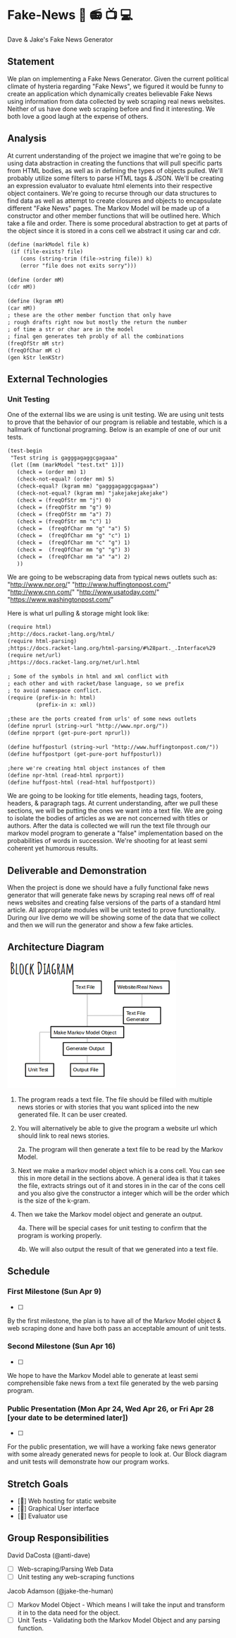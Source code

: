 # Fake-News :newspaper: :radio: :tv: :computer: 
Dave &amp; Jake's Fake News Generator 
## Statement

   We plan on implementing a Fake News Generator. Given the current political climate of hysteria regarding "Fake News", we figured it would be funny to create an application which dynamically creates believable Fake News using information from data collected by web scraping real news websites. Neither of us have done web scraping before and find it interesting. We both love a good laugh at the expense of others.

## Analysis

   At current understanding of the project we imagine that we're going to be using data abstraction in creating the functions that will pull specific parts from HTML bodies, as well as in defining the types of objects pulled. We'll probably utilize some filters to parse HTML tags & JSON. We'll be creating an expression evaluator to evaluate html elements into their respective object containers. We're going to recurse through our data structures to find data as well as attempt to create closures and objects to encapsulate different "Fake News" pages.
   The Markov Model will be made up of a constructor and other member functions that will be outlined here. Which take a file and order. There is some procedural abstraction to get at parts of the object since it is stored in a cons cell we abstract it using car and cdr.
   ```racket
(define (markModel file k)
    (if (file-exists? file)
       (cons (string-trim (file->string file)) k)
       (error "file does not exits sorry")))
         
 (define (order mM)
   (cdr mM))

(define (kgram mM)
  (car mM))
  ; these are the other member function that only have 
  ; rough drafts right now but mostly the return the number
  ; of time a str or char are in the model
  ; final gen generates teh probly of all the combinations
(freqOfStr mM str)
(freqOfChar mM c)
(gen kStr lenKStr)
   ```
   
    
## External Technologies

### Unit Testing
One of the external libs we are using is unit testing. We are using unit tests to prove that the behavior of our program is reliable and testable, which is a hallmark of functional programing. Below is an example of one of our unit tests.
```racket
(test-begin
 "Test string is gagggagaggcgagaaa"
 (let ([mm (markModel "test.txt" 1)])
   (check = (order mm) 1)
   (check-not-equal? (order mm) 5)
   (check-equal? (kgram mm) "gagggagaggcgagaaa")
   (check-not-equal? (kgram mm) "jakejakejakejake")
   (check = (freqOfStr mm "j") 0)
   (check = (freqOfStr mm "g") 9)
   (check = (freqOfStr mm "a") 7)
   (check = (freqOfStr mm "c") 1)
   (check =  (freqOfChar mm "g" "a") 5)
   (check =  (freqOfChar mm "g" "c") 1)
   (check =  (freqOfChar mm "c" "g") 1)
   (check =  (freqOfChar mm "g" "g") 3)
   (check =  (freqOfChar mm "a" "a") 2)
   ))
   ```
   
We are going to be webscraping data from typical news outlets such as:
"http://www.npr.org/"
"http://www.huffingtonpost.com/"
"http://www.cnn.com/"
"http://www.usatoday.com/"
"https://www.washingtonpost.com/"

Here is what url pulling & storage might look like:
```
(require html)
;http://docs.racket-lang.org/html/
(require html-parsing)
;https://docs.racket-lang.org/html-parsing/#%28part._.Interface%29
(require net/url)
;https://docs.racket-lang.org/net/url.html

; Some of the symbols in html and xml conflict with
; each other and with racket/base language, so we prefix
; to avoid namespace conflict.
(require (prefix-in h: html)
         (prefix-in x: xml))

;these are the ports created from urls' of some news outlets
(define nprurl (string->url "http://www.npr.org/"))
(define nprport (get-pure-port nprurl))

(define huffposturl (string->url "http://www.huffingtonpost.com/"))
(define huffpostport (get-pure-port huffposturl))

;here we're creating html object instances of them
(define npr-html (read-html nprport))
(define huffpost-html (read-html huffpostport))
```

We are going to be looking for title elements, heading tags, footers, headers, & paragraph tags. At current understanding, after we pull these sections, we will be putting the ones we want into a text file. We are going to isolate the bodies of articles as we are not concerned with titles or authors. After the data is collected we will run the text file through our markov model program to generate a "false" implementation based on the probabilities of words in succession. We're shooting for at least semi coherent yet humorous results.

## Deliverable and Demonstration

When the project is done we should have a fully functional fake news generator that will generate fake news by scraping real news off of real news websites and creating false versions of the parts of a standard html article. All appropriate modules will be unit tested to prove functionality. During our live demo we will be showing some of the data that we collect and then we will run the generator and show a few fake articles.

## Architecture Diagram
![realnewsorfake](/realnewsorfake.png?raw=true "FAKE NEWS")

1. The program reads a text file. The file should be filled with multiple news stories or with stories that you want spliced into the new generated file. It can be user created. 
2. You will alternatively be able to give the program a website url which should link to real news stories.

   2a. The program will then generate a text file to be read by the Markov Model.

3. Next we make a markov model object which is a cons cell. You can see this in more detail in the sections above. A general idea is that it takes the file, extracts strings out of it and stores in in the car of the cons cell and you also give the constructor a integer which will be the order which is the size of the k-gram.
4. Then we take the Markov model object and generate an output.
  
   4a. There will be special cases for unit testing to confirm that the program is working properly.
   
   4b. We will also output the result of that we generated into a text file.


## Schedule

### First Milestone (Sun Apr 9) 
- [ ]
By the first milestone, the plan is to have all of the Markov Model object & web scraping done and have both pass an acceptable amount of unit tests.

### Second Milestone (Sun Apr 16)
- [ ]
We hope to have the Markov Model able to generate at least semi comprehensible fake news from a text file generated by the web parsing program.

### Public Presentation (Mon Apr 24, Wed Apr 26, or Fri Apr 28 [your date to be determined later])
- [ ]
For the public presentation, we will have a working fake news generator with some already generated news for people to look at.
Our Block diagram and unit tests will demonstrate how our program works.

## Stretch Goals

- [:floppy_disk:] Web hosting for static website
- [:floppy_disk:] Graphical User interface
- [:floppy_disk:] Evaluator use

## Group Responsibilities

David DaCosta (@anti-dave)

- [ ] Web-scraping/Parsing Web Data
- [ ] Unit testing any web-scraping functions

Jacob Adamson (@jake-the-human)

- [ ] Markov Model Object
      - Which means I will take the input and transform it in to the data need for the object.
- [ ] Unit Tests
      - Validating both the Markov Model Object and any parsing function.
<!-- Links -->
[schedule]: https://github.com/oplS17projects/FP-Schedule
[markdown]: https://help.github.com/articles/markdown-basics/

